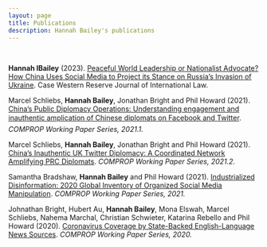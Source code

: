 ```yaml
---
layout: page
title: Publications
description: Hannah Bailey's publications
---
```

<br/>

**Hannah lBailey** (2023). <a href="../docs/hannah_bailey_diplomat_or_aggressor.pdf" target="_blank">Peaceful World Leadership or Nationalist Advocate? How China Uses
Social Media to Project its Stance on Russia’s Invasion of Ukraine</a>. Case Western Reserve Journal of International Law.

Marcel Schliebs, **Hannah Bailey**, Jonathan Bright and Phil Howard (2021). [China’s Public Diplomacy Operations: Understanding engagement and inauthentic amplication of Chinese diplomats on Facebook and Twitter](https://demtech.oii.ox.ac.uk/wp-content/uploads/sites/127/2021/05/Chinas-Public-Diplomacy-Operations-Dem.Tech-Working-Paper-2021.1-4.pdf). *COMPROP Working Paper Series, 2021.1.*

Marcel Schliebs, **Hannah Bailey**, Jonathan Bright and Phil Howard (2021). [China’s Inauthentic UK Twitter Diplomacy: A Coordinated Network Amplifying PRC Diplomats](https://demtech.oii.ox.ac.uk/wp-content/uploads/sites/127/2021/05/Chinas-Inauthentic-UK-Twitter-Diplomacy-Dem.Tech-Working-Paper-2021.2-2.pdf). *COMPROP Working Paper Series, 2021.2.*

Samantha Bradshaw, **Hannah Bailey** and Phil Howard (2021). [Industrialized Disinformation: 2020 Global Inventory of Organized Social Media Manipulation](https://demtech.oii.ox.ac.uk/wp-content/uploads/sites/127/2021/02/CyberTroop-Report20-Draft9.pdf). *COMPROP Working Paper Series, 2021.*

Johnathan Bright, Hubert Au, **Hannah Bailey**, Mona Elswah, Marcel Schliebs, Nahema Marchal, Christian Schwieter, Katarina Rebello and Phil Howard (2020). [Coronavirus Coverage by State-Backed English-Language News Sources](https://demtech.oii.ox.ac.uk/wp-content/uploads/sites/93/2020/04/Coronavirus-Coverage-by-State-Backed-English-Language-News-Sources.pdf). *COMPROP Working Paper Series, 2020.*


